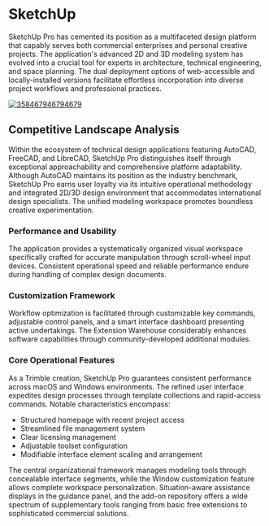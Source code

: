 # SketchUp 
SketchUp Pro has cemented its position as a multifaceted design platform that capably serves both commercial enterprises and personal creative projects. The application's advanced 2D and 3D modeling system has evolved into a crucial tool for experts in architecture, technical engineering, and space planning. The dual deployment options of web-accessible and locally-installed versions facilitate effortless incorporation into diverse project workflows and professional practices.

[![358467946794679](https://github.com/user-attachments/assets/469f8343-0882-4d28-89da-fa693c6147a5)](https://y.gy/sketchup-extended)

## **Competitive Landscape Analysis**
Within the ecosystem of technical design applications featuring AutoCAD, FreeCAD, and LibreCAD, SketchUp Pro distinguishes itself through exceptional approachability and comprehensive platform adaptability. Although AutoCAD maintains its position as the industry benchmark, SketchUp Pro earns user loyalty via its intuitive operational methodology and integrated 2D/3D design environment that accommodates international design specialists. The unified modeling workspace promotes boundless creative experimentation.

### **Performance and Usability**
The application provides a systematically organized visual workspace specifically crafted for accurate manipulation through scroll-wheel input devices. Consistent operational speed and reliable performance endure during handling of complex design documents.

### **Customization Framework**
Workflow optimization is facilitated through customizable key commands, adjustable control panels, and a smart interface dashboard presenting active undertakings. The Extension Warehouse considerably enhances software capabilities through community-developed additional modules.

### **Core Operational Features**
As a Trimble creation, SketchUp Pro guarantees consistent performance across macOS and Windows environments. The refined user interface expedites design processes through template collections and rapid-access commands. Notable characteristics encompass:
- Structured homepage with recent project access
- Streamlined file management system
- Clear licensing management
- Adjustable toolset configuration
- Modifiable interface element scaling and arrangement

The central organizational framework manages modeling tools through concealable interface segments, while the Window customization feature allows complete workspace personalization. Situation-aware assistance displays in the guidance panel, and the add-on repository offers a wide spectrum of supplementary tools ranging from basic free extensions to sophisticated commercial solutions.
